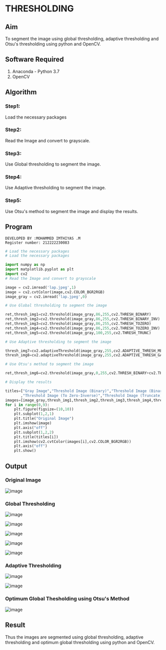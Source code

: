 # THRESHOLDING
## Aim
To segment the image using global thresholding, adaptive thresholding and Otsu's thresholding using python and OpenCV.

## Software Required
1. Anaconda - Python 3.7
2. OpenCV

## Algorithm

### Step1:
Load the necessary packages

### Step2:
Read the Image and convert to grayscale.

### Step3:
Use Global thresholding to segment the image.

### Step4:

Use Adaptive thresholding to segment the image.

### Step5:
Use Otsu's method to segment the image and display the results.

## Program
```
DEVELOPED BY :MOHAMMED IMTHIYAS .M
Register number: 212222230083
```

```python
# Load the necessary packages
# Load the necessary packages

import numpy as np
import matplotlib.pyplot as plt
import cv2
# Read the Image and convert to grayscale

image = cv2.imread('lap.jpeg',1)
image = cv2.cvtColor(image,cv2.COLOR_BGR2RGB)
image_gray = cv2.imread('lap.jpeg',0)

# Use Global thresholding to segment the image

ret,thresh_img1=cv2.threshold(image_gray,86,255,cv2.THRESH_BINARY)
ret,thresh_img2=cv2.threshold(image_gray,86,255,cv2.THRESH_BINARY_INV)
ret,thresh_img3=cv2.threshold(image_gray,86,255,cv2.THRESH_TOZERO)
ret,thresh_img4=cv2.threshold(image_gray,86,255,cv2.THRESH_TOZERO_INV)
ret,thresh_img5=cv2.threshold(image_gray,100,255,cv2.THRESH_TRUNC)

# Use Adaptive thresholding to segment the image

thresh_img7=cv2.adaptiveThreshold(image_gray,255,cv2.ADAPTIVE_THRESH_MEAN_C,cv2.THRESH_BINARY,11,2)
thresh_img8=cv2.adaptiveThreshold(image_gray,255,cv2.ADAPTIVE_THRESH_GAUSSIAN_C,cv2.THRESH_BINARY,11,2)

# Use Otsu's method to segment the image 

ret,thresh_img6=cv2.threshold(image_gray,0,255,cv2.THRESH_BINARY+cv2.THRESH_OTSU)

# Display the results

titles=["Gray Image","Threshold Image (Binary)","Threshold Image (Binary Inverse)","Threshold Image (To Zero)"
       ,"Threshold Image (To Zero-Inverse)","Threshold Image (Truncate)","Otsu","Adaptive Threshold (Mean)","Adaptive Threshold (Gaussian)"]
images=[image_gray,thresh_img1,thresh_img2,thresh_img3,thresh_img4,thresh_img5,thresh_img6,thresh_img7,thresh_img8]
for i in range(0,9):
    plt.figure(figsize=(10,10))
    plt.subplot(1,2,1)
    plt.title("Original Image")
    plt.imshow(image)
    plt.axis("off")
    plt.subplot(1,2,2)
    plt.title(titles[i])
    plt.imshow(cv2.cvtColor(images[i],cv2.COLOR_BGR2RGB))
    plt.axis("off")
    plt.show()
```
## Output

### Original Image


![image](https://github.com/Subhikshaa13/Thresholdingg/assets/118787344/90e139cb-71e8-41f8-b219-059367a72f3f)


### Global Thresholding

![image](https://github.com/Subhikshaa13/Thresholdingg/assets/118787344/45f75b12-0249-4116-b6fa-6a8c785393e7)

![image](https://github.com/Subhikshaa13/Thresholdingg/assets/118787344/0fb89e9b-790f-4736-8c91-a9b92aca20df)


![image](https://github.com/Subhikshaa13/Thresholdingg/assets/118787344/494087c0-a019-4c82-a936-1029cf286ba2)

![image](https://github.com/Subhikshaa13/Thresholdingg/assets/118787344/d18a8ee4-6225-45df-8e0c-b36254bfa811)

![image](https://github.com/Subhikshaa13/Thresholdingg/assets/118787344/8215cb90-6943-4a20-8ad5-e0abfa2eeef7)


### Adaptive Thresholding

![image](https://github.com/Subhikshaa13/Thresholdingg/assets/118787344/ab46da54-8890-4f39-84e3-79f7d7573e42)

![image](https://github.com/Subhikshaa13/Thresholdingg/assets/118787344/242fdd28-0eb3-43b1-8de5-226be76fafa1)


### Optimum Global Thesholding using Otsu's Method

![image](https://github.com/Subhikshaa13/Thresholdingg/assets/118787344/c41ee243-8d2c-4997-8a4e-87d895a68811)



## Result
Thus the images are segmented using global thresholding, adaptive thresholding and optimum global thresholding using python and OpenCV.
